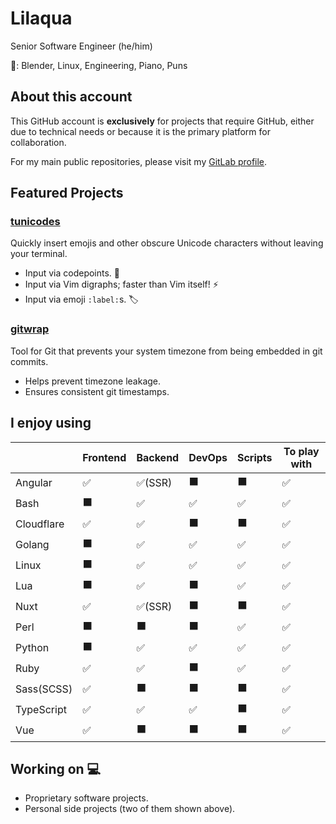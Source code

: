 # Lilaqua

Senior Software Engineer (he/him)

💜: Blender, Linux, Engineering, Piano, Puns

## About this account


This GitHub account is **exclusively** for projects that
require GitHub, either due to technical needs or
because it is the primary platform for collaboration.

For my main public repositories, please visit my [GitLab profile][main_git_account].

[main_git_account]: https://gitlab.com/lilaqua

## Featured Projects

### [tunicodes][tunicodes_project]

Quickly insert emojis and other obscure Unicode characters without leaving your terminal.

- Input via codepoints. 🎯
- Input via Vim digraphs; faster than Vim itself! ⚡
- Input via emoji `:label:`s. 🏷️

[tunicodes_project]: https://gitlab.com/lilaqua/tunicodes

### [gitwrap][gitwrap_project]

Tool for Git that prevents your system timezone from being embedded in git commits.

- Helps prevent timezone leakage.
- Ensures consistent git timestamps.

[gitwrap_project]: https://gitlab.com/lilaqua/gitwrap

## I enjoy using

|            |Frontend    |Backend     |DevOps      |Scripts      |To play with|
|------------|------------|------------|------------|-------------|------------|
| Angular    | ✅         | ✅(SSR)    | ⬛         | ⬛          | ✅         |
| Bash       | ⬛         | ✅         | ✅         | ✅          | ✅         |
| Cloudflare | ✅         | ✅         | ⬛         | ⬛          | ✅         |
| Golang     | ⬛         | ✅         | ✅         | ✅          | ✅         |
| Linux      | ⬛         | ✅         | ✅         | ✅          | ✅         |
| Lua        | ⬛         | ✅         | ⬛         | ✅          | ✅         |
| Nuxt       | ✅         | ✅(SSR)    | ⬛         | ⬛          | ✅         |
| Perl       | ⬛         | ⬛         | ⬛         | ✅          | ✅         |
| Python     | ⬛         | ✅         | ✅         | ✅          | ✅         |
| Ruby       | ✅         | ✅         | ⬛         | ✅          | ✅         |
| Sass(SCSS) | ✅         | ⬛         | ⬛         | ⬛          | ✅         |
| TypeScript | ✅         | ✅         | ✅         | ⬛          | ✅         |
| Vue        | ✅         | ⬛         | ⬛         | ⬛          | ✅         |

## Working on 💻

- Proprietary software projects.
- Personal side projects (two of them shown above).
